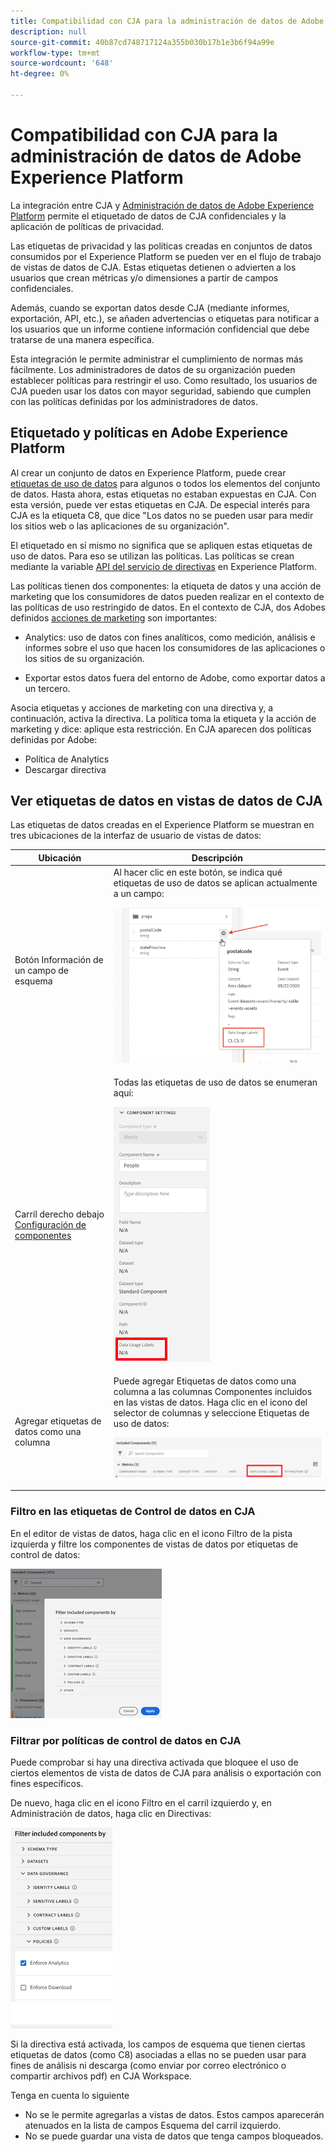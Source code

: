```yaml
---
title: Compatibilidad con CJA para la administración de datos de Adobe Experience Platform
description: null
source-git-commit: 40b87cd748717124a355b030b17b1e3b6f94a99e
workflow-type: tm+mt
source-wordcount: '648'
ht-degree: 0%

---
```



# Compatibilidad con CJA para la administración de datos de Adobe Experience Platform

La integración entre CJA y [Administración de datos de Adobe Experience Platform](https://experienceleague.adobe.com/docs/experience-platform/data-governance/home.html?lang=en) permite el etiquetado de datos de CJA confidenciales y la aplicación de políticas de privacidad.

Las etiquetas de privacidad y las políticas creadas en conjuntos de datos consumidos por el Experience Platform se pueden ver en el flujo de trabajo de vistas de datos de CJA. Estas etiquetas detienen o advierten a los usuarios que crean métricas y/o dimensiones a partir de campos confidenciales.

Además, cuando se exportan datos desde CJA (mediante informes, exportación, API, etc.), se añaden advertencias o etiquetas para notificar a los usuarios que un informe contiene información confidencial que debe tratarse de una manera específica.

Esta integración le permite administrar el cumplimiento de normas más fácilmente. Los administradores de datos de su organización pueden establecer políticas para restringir el uso. Como resultado, los usuarios de CJA pueden usar los datos con mayor seguridad, sabiendo que cumplen con las políticas definidas por los administradores de datos.

## Etiquetado y políticas en Adobe Experience Platform

Al crear un conjunto de datos en Experience Platform, puede crear [etiquetas de uso de datos](https://experienceleague.adobe.com/docs/experience-platform/data-governance/labels/reference.html?lang=en) para algunos o todos los elementos del conjunto de datos. Hasta ahora, estas etiquetas no estaban expuestas en CJA. Con esta versión, puede ver estas etiquetas en CJA. De especial interés para CJA es la etiqueta C8, que dice &quot;Los datos no se pueden usar para medir los sitios web o las aplicaciones de su organización&quot;.

El etiquetado en sí mismo no significa que se apliquen estas etiquetas de uso de datos. Para eso se utilizan las políticas. Las políticas se crean mediante la variable [API del servicio de directivas](https://experienceleague.adobe.com/docs/experience-platform/data-governance/api/overview.html?lang=en) en Experience Platform.

Las políticas tienen dos componentes: la etiqueta de datos y una acción de marketing que los consumidores de datos pueden realizar en el contexto de las políticas de uso restringido de datos. En el contexto de CJA, dos Adobes definidos [acciones de marketing](https://experienceleague.adobe.com/docs/experience-platform/data-governance/policies/overview.html?lang=en#appendix) son importantes:

* Analytics: uso de datos con fines analíticos, como medición, análisis e informes sobre el uso que hacen los consumidores de las aplicaciones o los sitios de su organización.

* Exportar estos datos fuera del entorno de Adobe, como exportar datos a un tercero.

Asocia etiquetas y acciones de marketing con una directiva y, a continuación, activa la directiva. La política toma la etiqueta y la acción de marketing y dice: aplique esta restricción. En CJA aparecen dos políticas definidas por Adobe:

* Política de Analytics
* Descargar directiva

## Ver etiquetas de datos en vistas de datos de CJA

Las etiquetas de datos creadas en el Experience Platform se muestran en tres ubicaciones de la interfaz de usuario de vistas de datos:

| Ubicación | Descripción |
| --- | --- |
| Botón Información de un campo de esquema | Al hacer clic en este botón, se indica qué etiquetas de uso de datos se aplican actualmente a un campo:<p>![](assets/data-label-left.png) |
| Carril derecho debajo [Configuración de componentes](/help/data-views/component-settings/overview.md) | Todas las etiquetas de uso de datos se enumeran aquí:<p>![](assets/data-label-right.png) |
| Agregar etiquetas de datos como una columna | Puede agregar Etiquetas de datos como una columna a las columnas Componentes incluidos en las vistas de datos. Haga clic en el icono del selector de columnas y seleccione Etiquetas de uso de datos:<p>![](assets/data-label-column.png) |

### Filtro en las etiquetas de Control de datos en CJA

En el editor de vistas de datos, haga clic en el icono Filtro de la pista izquierda y filtre los componentes de vistas de datos por etiquetas de control de datos:

![](assets/filter-labels.png)

### Filtrar por políticas de control de datos en CJA

Puede comprobar si hay una directiva activada que bloquee el uso de ciertos elementos de vista de datos de CJA para análisis o exportación con fines específicos.

De nuevo, haga clic en el icono Filtro en el carril izquierdo y, en Administración de datos, haga clic en Directivas:

![](assets/filter-policies.png)

Si la directiva está activada, los campos de esquema que tienen ciertas etiquetas de datos (como C8) asociadas a ellas no se pueden usar para fines de análisis ni descarga (como enviar por correo electrónico o compartir archivos pdf) en CJA Workspace.

Tenga en cuenta lo siguiente

* No se le permite agregarlas a vistas de datos. Estos campos aparecerán atenuados en la lista de campos Esquema del carril izquierdo.
* No se puede guardar una vista de datos que tenga campos bloqueados.


